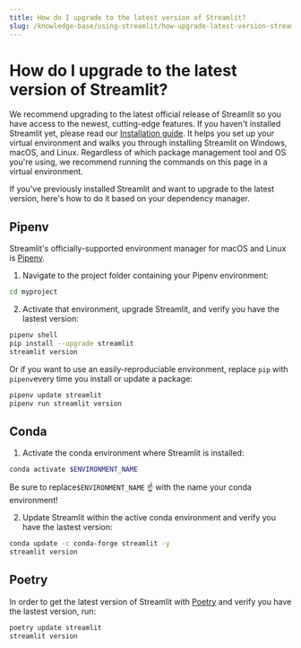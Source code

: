 ```yaml
---
title: How do I upgrade to the latest version of Streamlit?
slug: /knowledge-base/using-streamlit/how-upgrade-latest-version-streamlit
---
```


# How do I upgrade to the latest version of Streamlit?

We recommend upgrading to the latest official release of Streamlit so you have access to the newest, cutting-edge features. If you haven't installed Streamlit yet, please read our [Installation guide](/library/get-started/installation). It helps you set up your virtual environment and walks you through installing Streamlit on Windows, macOS, and Linux. Regardless of which package management tool and OS you're using, we recommend running the commands on this page in a virtual environment.

If you've previously installed Streamlit and want to upgrade to the latest version, here's how to do it based on your dependency manager.

## Pipenv

Streamlit's officially-supported environment manager for macOS and Linux is [Pipenv](https://pypi.org/project/pipenv/).

1. Navigate to the project folder containing your Pipenv environment:

```bash
cd myproject
```

2. Activate that environment, upgrade Streamlit, and verify you have the lastest version:

```bash
pipenv shell
pip install --upgrade streamlit
streamlit version
```

Or if you want to use an easily-reproduciable environment, replace `pip` with `pipenv`every time you install or update a package:

```bash
pipenv update streamlit
pipenv run streamlit version
```

## Conda

1. Activate the conda environment where Streamlit is installed:

```bash
conda activate $ENVIRONMENT_NAME
```

Be sure to replace`$ENVIRONMENT_NAME` ☝️ with the name your conda environment!

2. Update Streamlit within the active conda environment and verify you have the lastest version:

```bash
conda update -c conda-forge streamlit -y
streamlit version
```

## Poetry

In order to get the latest version of Streamlit with [Poetry](https://python-poetry.org/) and verify you have the lastest version, run:

```bash
poetry update streamlit
streamlit version
```
